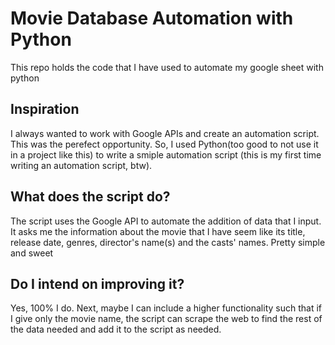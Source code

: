 # Movie Database Automation with Python
This repo holds the code that I have used to automate my google sheet with python

## Inspiration
I always wanted to work with Google APIs and create an automation script. This was the perefect opportunity. So, I used Python(too good to not use it in a project like this) to write a smiple automation script (this is my first time writing an automation script, btw).

## What does the script do?
The script uses the Google API to automate the addition of data that I input. It asks me the information about the movie that I have seem like its title, release date, genres, director's name(s) and the casts' names. Pretty simple and sweet

## Do I intend on improving it?
Yes, 100% I do. Next, maybe I can include a higher functionality such that if I give only the movie name, the script can scrape the web to find the rest of the data needed and add it to the script as needed.
